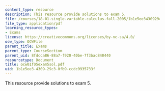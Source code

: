 ```yaml
---
content_type: resource
description: This resource provide solutions to exam 5.
file: /courses/18-01-single-variable-calculus-fall-2005/1b1e5ee3430929c30fb9ccdc9935733f_ocw01f05exam5sol.pdf
file_type: application/pdf
learning_resource_types:
- Exams
license: https://creativecommons.org/licenses/by-nc-sa/4.0/
ocw_type: OCWFile
parent_title: Exams
parent_type: CourseSection
parent_uid: 8fdcca86-88a7-f920-40be-7f3bac840440
resourcetype: Document
title: ocw01f05exam5sol.pdf
uid: 1b1e5ee3-4309-29c3-0fb9-ccdc9935733f
---
```

This resource provide solutions to exam 5.
